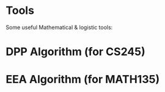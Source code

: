 # Tools
Some useful Mathematical &amp; logistic tools:
# DPP Algorithm (for CS245)
# EEA Algorithm (for MATH135)
